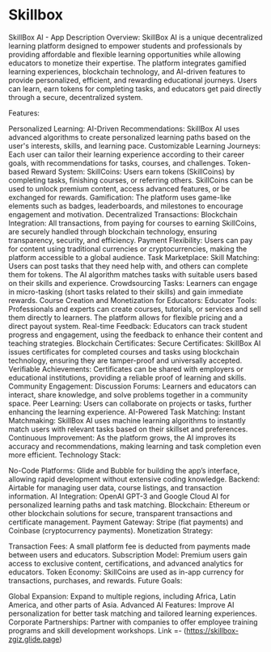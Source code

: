 # Skillbox

SkillBox AI - App Description 
Overview: SkillBox AI is a unique decentralized learning platform designed to empower students and professionals by providing affordable and flexible learning opportunities while allowing educators to monetize their expertise. The platform integrates gamified learning experiences, blockchain technology, and AI-driven features to provide personalized, efficient, and rewarding educational journeys. Users can learn, earn tokens for completing tasks, and educators get paid directly through a secure, decentralized system.

Features:

Personalized Learning:
AI-Driven Recommendations: SkillBox AI uses advanced algorithms to create personalized learning paths based on the user's interests, skills, and learning pace.
Customizable Learning Journeys: Each user can tailor their learning experience according to their career goals, with recommendations for tasks, courses, and challenges.
Token-based Reward System:
SkillCoins: Users earn tokens (SkillCoins) by completing tasks, finishing courses, or referring others. SkillCoins can be used to unlock premium content, access advanced features, or be exchanged for rewards.
Gamification: The platform uses game-like elements such as badges, leaderboards, and milestones to encourage engagement and motivation.
Decentralized Transactions:
Blockchain Integration: All transactions, from paying for courses to earning SkillCoins, are securely handled through blockchain technology, ensuring transparency, security, and efficiency.
Payment Flexibility: Users can pay for content using traditional currencies or cryptocurrencies, making the platform accessible to a global audience.
Task Marketplace:
Skill Matching: Users can post tasks that they need help with, and others can complete them for tokens. The AI algorithm matches tasks with suitable users based on their skills and experience.
Crowdsourcing Tasks: Learners can engage in micro-tasking (short tasks related to their skills) and gain immediate rewards.
Course Creation and Monetization for Educators:
Educator Tools: Professionals and experts can create courses, tutorials, or services and sell them directly to learners. The platform allows for flexible pricing and a direct payout system.
Real-time Feedback: Educators can track student progress and engagement, using the feedback to enhance their content and teaching strategies.
Blockchain Certificates:
Secure Certificates: SkillBox AI issues certificates for completed courses and tasks using blockchain technology, ensuring they are tamper-proof and universally accepted.
Verifiable Achievements: Certificates can be shared with employers or educational institutions, providing a reliable proof of learning and skills.
Community Engagement:
Discussion Forums: Learners and educators can interact, share knowledge, and solve problems together in a community space.
Peer Learning: Users can collaborate on projects or tasks, further enhancing the learning experience.
AI-Powered Task Matching:
Instant Matchmaking: SkillBox AI uses machine learning algorithms to instantly match users with relevant tasks based on their skillset and preferences.
Continuous Improvement: As the platform grows, the AI improves its accuracy and recommendations, making learning and task completion even more efficient.
Technology Stack:

No-Code Platforms: Glide and Bubble for building the app’s interface, allowing rapid development without extensive coding knowledge.
Backend: Airtable for managing user data, course listings, and transaction information.
AI Integration: OpenAI GPT-3 and Google Cloud AI for personalized learning paths and task matching.
Blockchain: Ethereum or other blockchain solutions for secure, transparent transactions and certificate management.
Payment Gateway: Stripe (fiat payments) and Coinbase (cryptocurrency payments).
Monetization Strategy:

Transaction Fees: A small platform fee is deducted from payments made between users and educators.
Subscription Model: Premium users gain access to exclusive content, certifications, and advanced analytics for educators.
Token Economy: SkillCoins are used as in-app currency for transactions, purchases, and rewards.
Future Goals:

Global Expansion: Expand to multiple regions, including Africa, Latin America, and other parts of Asia.
Advanced AI Features: Improve AI personalization for better task matching and tailored learning experiences.
Corporate Partnerships: Partner with companies to offer employee training programs and skill development workshops.
Link =- (https://skillbox-zgiz.glide.page)
